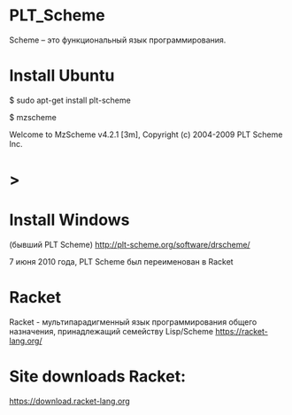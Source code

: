 # PLT_Scheme 

Scheme – это функциональный язык программирования. 

# Install Ubuntu
$ sudo apt-get install plt-scheme

$ mzscheme

Welcome to MzScheme v4.2.1 [3m], Copyright (c) 2004-2009 PLT Scheme Inc.
# >

# Install Windows
(бывший PLT Scheme) 
http://plt-scheme.org/software/drscheme/

7 июня 2010 года, PLT Scheme был переименован в Racket

# Racket      
Racket  - мультипарадигменный язык программирования общего назначения, принадлежащий семейству Lisp/Scheme
https://racket-lang.org/

# Site downloads Racket:
https://download.racket-lang.org
